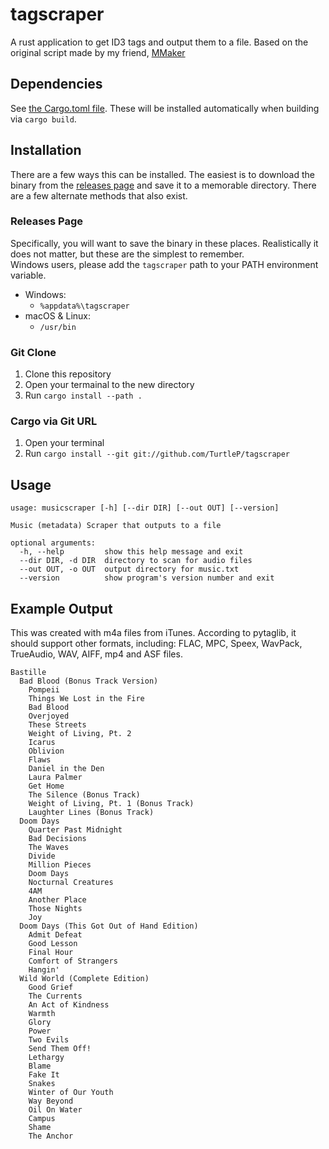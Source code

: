 # tagscraper

A rust application to get ID3 tags and output them to a file.
Based on the original script made by my friend, [MMaker](https://github.com/stysmmaker)

## Dependencies

See [the Cargo.toml file](Cargo.toml). These will be installed automatically when building via `cargo build`.

## Installation

There are a few ways this can be installed. The easiest is to download the binary from the [releases page](https://github.com/TurtleP/tagscraper) and save it to a memorable directory. There are a few alternate methods that also exist.

### Releases Page

Specifically, you will want to save the binary in these places. Realistically it does not matter, but these are the simplest to remember.<br>
Windows users, please add the `tagscraper` path to your PATH environment variable.

- Windows:
  - `%appdata%\tagscraper`
- macOS & Linux:
  - `/usr/bin`


### Git Clone

1. Clone this repository
2. Open your termainal to the new directory
3. Run `cargo install --path .`

### Cargo via Git URL

1. Open your terminal
2. Run `cargo install --git git://github.com/TurtleP/tagscraper`

## Usage

```
usage: musicscraper [-h] [--dir DIR] [--out OUT] [--version]

Music (metadata) Scraper that outputs to a file

optional arguments:
  -h, --help         show this help message and exit
  --dir DIR, -d DIR  directory to scan for audio files
  --out OUT, -o OUT  output directory for music.txt
  --version          show program's version number and exit
```

## Example Output

This was created with m4a files from iTunes. According to pytaglib, it should support other formats, including: FLAC, MPC, Speex, WavPack, TrueAudio, WAV, AIFF, mp4 and ASF files.

```
Bastille
  Bad Blood (Bonus Track Version)
    Pompeii
    Things We Lost in the Fire
    Bad Blood
    Overjoyed
    These Streets
    Weight of Living, Pt. 2
    Icarus
    Oblivion
    Flaws
    Daniel in the Den
    Laura Palmer
    Get Home
    The Silence (Bonus Track)
    Weight of Living, Pt. 1 (Bonus Track)
    Laughter Lines (Bonus Track)
  Doom Days
    Quarter Past Midnight
    Bad Decisions
    The Waves
    Divide
    Million Pieces
    Doom Days
    Nocturnal Creatures
    4AM
    Another Place
    Those Nights
    Joy
  Doom Days (This Got Out of Hand Edition)
    Admit Defeat
    Good Lesson
    Final Hour
    Comfort of Strangers
    Hangin'
  Wild World (Complete Edition)
    Good Grief
    The Currents
    An Act of Kindness
    Warmth
    Glory
    Power
    Two Evils
    Send Them Off!
    Lethargy
    Blame
    Fake It
    Snakes
    Winter of Our Youth
    Way Beyond
    Oil On Water
    Campus
    Shame
    The Anchor
```
